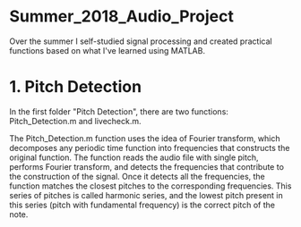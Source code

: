 # Summer_2018_Audio_Project
Over the summer I self-studied signal processing and created practical functions based on what I've learned using MATLAB. 

# 1. Pitch Detection
In the first folder "Pitch Detection", there are two functions: Pitch_Detection.m and livecheck.m. 

The Pitch_Detection.m function uses the idea of Fourier transform, which decomposes any periodic time function into frequencies that constructs the original function. The function reads the audio file with single pitch, performs Fourier transform, and detects the frequencies that contribute to the construction of the signal. Once it detects all the frequencies, the function matches the closest pitches to the corresponding frequencies. This series of pitches is called harmonic series, and the lowest pitch present in this series (pitch with fundamental frequency) is the correct pitch of the note.

